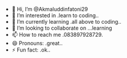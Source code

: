 - 👋 Hi, I’m @Akmaluddinfatoni29
- 👀 I’m interested in .learn to coding..
- 🌱 I’m currently learning .all above to coding..
- 💞️ I’m looking to collaborate on ...learning
- 📫 How to reach me .083897928729.
- 😄 Pronouns: .great..
- ⚡ Fun fact: .ok..

<!---
Akmaluddinfatoni29/Akmaluddinfatoni29 is a ✨ special ✨ repository because its `README.md` (this file) appears on your GitHub profile.
You can click the Preview link to take a look at your changes.
--->
